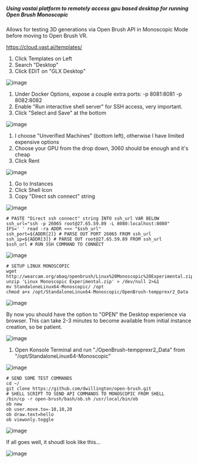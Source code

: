 ##### Using vastai platform to remotely access gpu based desktop for running Open Brush Monoscopic

Allows for testing 3D generations via Open Brush API in Monoscopic Mode before moving to Open Brush VR.

https://cloud.vast.ai/templates/
1) Click Templates on Left
2) Search "Desktop"
3) Click EDIT on "GLX Desktop"

![image](https://github.com/dwillington/open-brush/assets/8038214/9727e1f6-26ee-417e-8eac-0b1b83b7451b)

1) Under Docker Options, expose a couple extra ports: -p 8081:8081 -p 8082:8082
2) Enable "Run interactive shell server" for SSH access, very important.
3) Click "Select and Save" at the bottom

![image](https://github.com/dwillington/open-brush/assets/8038214/76ec43ff-cc0c-4a4d-b9c6-dad98ad0f6b2)

1) I choose "Unverified Machines" (bottom left), otherwise I have limited expensive options
2) Choose your GPU from the drop down, 3060 should be enough and it's cheap
3) Click Rent

![image](https://github.com/dwillington/open-brush/assets/8038214/e62ea3e3-fdb3-40de-88b7-16d3479962c1)

1) Go to Instances
2) Click Shell Icon
3) Copy "Direct ssh connect" string

![image](https://github.com/dwillington/open-brush/assets/8038214/f0fb19e3-ec5e-49c9-81c0-82f7f42b28a6)


```
# PASTE "Direct ssh connect" string INTO ssh_url VAR BELOW
ssh_url="ssh -p 26065 root@27.65.59.89 -L 8080:localhost:8080"
IFS=' ' read -ra ADDR <<< "$ssh_url"
ssh_port=${ADDR[2]} # PARSE OUT PORT 26065 FROM ssh_url
ssh_ip=${ADDR[3]} # PARSE OUT root@27.65.59.89 FROM ssh_url
$ssh_url # RUN SSH COMMAND TO CONNECT
```

![image](https://github.com/dwillington/open-brush/assets/8038214/82b297b7-9338-43b9-9a37-13319fb301f4)


```
# SETUP LINUX MONOSCOPIC
wget http://wearcam.org/abaq/openbrush/Linux%20Monoscopic%20Experimental.zip
unzip 'Linux Monoscopic Experimental.zip' > /dev/null 2>&1
mv StandaloneLinux64-Monoscopic/ /opt
chmod a+x /opt/StandaloneLinux64-Monoscopic/OpenBrush-tempprexr2_Data
````

![image](https://github.com/dwillington/open-brush/assets/8038214/8b6ad107-bad4-4e8f-88b6-01d322554bab)

By now you should have the option to "OPEN" the Desktop experience via browser. This can take 2-3 minutes to become available from initial instance creation, so be patient.

![image](https://github.com/dwillington/open-brush/assets/8038214/e6e68fdc-02a2-4ea3-842b-7d3510e0ba61)

1) Open Konsole Terminal and run "./OpenBrush-tempprexr2_Data" from "/opt/StandaloneLinux64-Monoscopic"

![image](https://github.com/dwillington/open-brush/assets/8038214/833f3f52-0aeb-44ac-b630-e63b8ef0db6b)

```
# SEND SOME TEST COMMANDS
cd ~/
git clone https://github.com/dwillington/open-brush.git
# SHELL SCRIPT TO SEND API COMMANDS TO MONOSCOPIC FROM SHELL
/bin/cp -r open-brush/bash/ob.sh /usr/local/bin/ob
ob new
ob user.move.to=-10,10,20
ob draw.text=hello
ob viewonly.toggle
```

![image](https://github.com/dwillington/open-brush/assets/8038214/14e62b80-3154-4ded-b86a-9dd3d5a64870)

If all goes well, it shoudl look like this...

![image](https://github.com/dwillington/open-brush/assets/8038214/ff1def40-868b-4329-a3ed-3b4877ad6c70)


